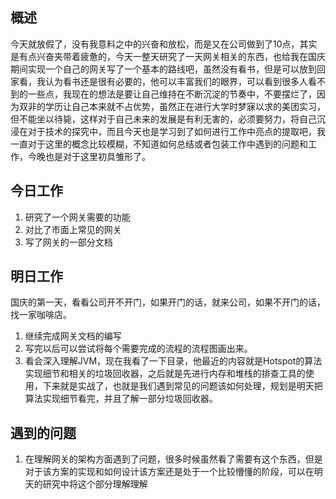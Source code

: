## 概述
今天就放假了，没有我意料之中的兴奋和放松，而是又在公司做到了10点，其实是有点兴奋夹带着疲惫的，今天一整天研究了一天网关相关的东西，也给我在国庆期间实现一个自己的网关写了一个基本的路线吧，虽然没有看书，但是可以放到回家看，我认为看书还是很有必要的，他可以丰富我们的眼界，可以看到很多人看不到的一些点，我现在的想法是要让自己维持在不断沉淀的节奏中，不要摆烂了，因为双非的学历让自己本来就不占优势，虽然正在进行大学时梦寐以求的美团实习，但不能坐以待毙，这样对于自己未来的发展是有利无害的，必须要努力，将自己沉浸在对于技术的探究中，而且今天也是学习到了如何进行工作中亮点的提取吧，我一直对于这里的概念比较模糊，不知道如何总结或者包装工作中遇到的问题和工作，今晚也是对于这里初具雏形了。

## 今日工作
1. 研究了一个网关需要的功能
2. 对比了市面上常见的网关
3. 写了网关的一部分文档

## 明日工作
国庆的第一天，看看公司开不开门，如果开门的话，就来公司，如果不开门的话，找一家咖啡店。
1. 继续完成网关文档的编写
2. 写完以后可以尝试将每个需要完成的流程的流程图画出来。
3. 看会深入理解JVM，现在我看了一下目录，他最近的内容就是Hotspot的算法实现细节和相关的垃圾回收器，之后就是先进行内存和堆栈的排查工具的使用，下来就是实战了，也就是我们遇到常见的问题该如何处理，规划是明天把算法实现细节看完，并且了解一部分垃圾回收器。

## 遇到的问题
1. 在理解网关的架构方面遇到了问题，很多时候虽然看了需要有这个东西，但是对于该方案的实现和如何设计该方案还是处于一个比较懵懂的阶段，可以在明天的研究中将这个部分理解理解